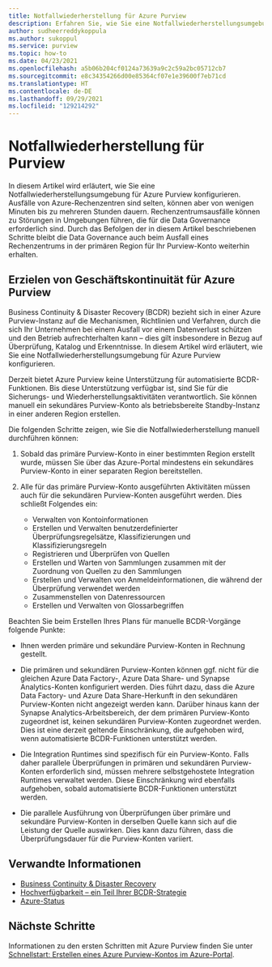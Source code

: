 ```yaml
---
title: Notfallwiederherstellung für Azure Purview
description: Erfahren Sie, wie Sie eine Notfallwiederherstellungsumgebung für Azure Purview konfigurieren.
author: sudheerreddykoppula
ms.author: sukoppul
ms.service: purview
ms.topic: how-to
ms.date: 04/23/2021
ms.openlocfilehash: a5b06b204cf0124a73639a9c2c59a2bc05712cb7
ms.sourcegitcommit: e8c34354266d00e85364cf07e1e39600f7eb71cd
ms.translationtype: HT
ms.contentlocale: de-DE
ms.lasthandoff: 09/29/2021
ms.locfileid: "129214292"
---
```

# <a name="disaster-recovery-for-purview"></a>Notfallwiederherstellung für Purview

In diesem Artikel wird erläutert, wie Sie eine Notfallwiederherstellungsumgebung für Azure Purview konfigurieren. Ausfälle von Azure-Rechenzentren sind selten, können aber von wenigen Minuten bis zu mehreren Stunden dauern. Rechenzentrumsausfälle können zu Störungen in Umgebungen führen, die für die Data Governance erforderlich sind. Durch das Befolgen der in diesem Artikel beschriebenen Schritte bleibt die Data Governance auch beim Ausfall eines Rechenzentrums in der primären Region für Ihr Purview-Konto weiterhin erhalten.

## <a name="achieve-business-continuity-for-azure-purview"></a>Erzielen von Geschäftskontinuität für Azure Purview

Business Continuity & Disaster Recovery (BCDR) bezieht sich in einer Azure Purview-Instanz auf die Mechanismen, Richtlinien und Verfahren, durch die sich Ihr Unternehmen bei einem Ausfall vor einem Datenverlust schützen und den Betrieb aufrechterhalten kann – dies gilt insbesondere in Bezug auf Überprüfung, Katalog und Erkenntnisse. In diesem Artikel wird erläutert, wie Sie eine Notfallwiederherstellungsumgebung für Azure Purview konfigurieren.

Derzeit bietet Azure Purview keine Unterstützung für automatisierte BCDR-Funktionen. Bis diese Unterstützung verfügbar ist, sind Sie für die Sicherungs- und Wiederherstellungsaktivitäten verantwortlich. Sie können manuell ein sekundäres Purview-Konto als betriebsbereite Standby-Instanz in einer anderen Region erstellen.

Die folgenden Schritte zeigen, wie Sie die Notfallwiederherstellung manuell durchführen können:

1. Sobald das primäre Purview-Konto in einer bestimmten Region erstellt wurde, müssen Sie über das Azure-Portal mindestens ein sekundäres Purview-Konto in einer separaten Region bereitstellen. 

2. Alle für das primäre Purview-Konto ausgeführten Aktivitäten müssen auch für die sekundären Purview-Konten ausgeführt werden. Dies schließt Folgendes ein: 

    - Verwalten von Kontoinformationen
    - Erstellen und Verwalten benutzerdefinierter Überprüfungsregelsätze, Klassifizierungen und Klassifizierungsregeln
    - Registrieren und Überprüfen von Quellen
    - Erstellen und Warten von Sammlungen zusammen mit der Zuordnung von Quellen zu den Sammlungen
    - Erstellen und Verwalten von Anmeldeinformationen, die während der Überprüfung verwendet werden
    - Zusammenstellen von Datenressourcen
    - Erstellen und Verwalten von Glossarbegriffen


Beachten Sie beim Erstellen Ihres Plans für manuelle BCDR-Vorgänge folgende Punkte: 

- Ihnen werden primäre und sekundäre Purview-Konten in Rechnung gestellt. 

- Die primären und sekundären Purview-Konten können ggf. nicht für die gleichen Azure Data Factory-, Azure Data Share- und Synapse Analytics-Konten konfiguriert werden.  Dies führt dazu, dass die Azure Data Factory- und Azure Data Share-Herkunft in den sekundären Purview-Konten nicht angezeigt werden kann. Darüber hinaus kann der Synapse Analytics-Arbeitsbereich, der dem primären Purview-Konto zugeordnet ist, keinen sekundären Purview-Konten zugeordnet werden. Dies ist eine derzeit geltende Einschränkung, die aufgehoben wird, wenn automatisierte BCDR-Funktionen unterstützt werden. 

- Die Integration Runtimes sind spezifisch für ein Purview-Konto. Falls daher parallele Überprüfungen in primären und sekundären Purview-Konten erforderlich sind, müssen mehrere selbstgehostete Integration Runtimes verwaltet werden. Diese Einschränkung wird ebenfalls aufgehoben, sobald automatisierte BCDR-Funktionen unterstützt werden. 

- Die parallele Ausführung von Überprüfungen über primäre und sekundäre Purview-Konten in derselben Quelle kann sich auf die Leistung der Quelle auswirken. Dies kann dazu führen, dass die Überprüfungsdauer für die Purview-Konten variiert.   

## <a name="related-information"></a>Verwandte Informationen

- [Business Continuity & Disaster Recovery](../best-practices-availability-paired-regions.md)
- [Hochverfügbarkeit – ein Teil Ihrer BCDR-Strategie](/azure/architecture/solution-ideas/articles/build-high-availability-into-your-bcdr-strategy)
- [Azure-Status](https://status.azure.com/status)

## <a name="next-steps"></a>Nächste Schritte

Informationen zu den ersten Schritten mit Azure Purview finden Sie unter [Schnellstart: Erstellen eines Azure Purview-Kontos im Azure-Portal](create-catalog-portal.md).
